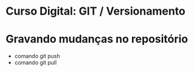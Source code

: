 # Curso Digital: GIT / Versionamento

# Gravando mudanças no repositório

* comando git push
* comando git pull
